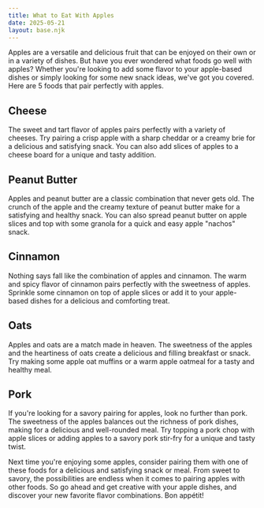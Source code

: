 ```yaml
---
title: What to Eat With Apples
date: 2025-05-21
layout: base.njk
---
```


Apples are a versatile and delicious fruit that can be enjoyed on their own or in a variety of dishes. But have you ever wondered what foods go well with apples? Whether you're looking to add some flavor to your apple-based dishes or simply looking for some new snack ideas, we've got you covered. Here are 5 foods that pair perfectly with apples.

## Cheese
The sweet and tart flavor of apples pairs perfectly with a variety of cheeses. Try pairing a crisp apple with a sharp cheddar or a creamy brie for a delicious and satisfying snack. You can also add slices of apples to a cheese board for a unique and tasty addition.

## Peanut Butter
Apples and peanut butter are a classic combination that never gets old. The crunch of the apple and the creamy texture of peanut butter make for a satisfying and healthy snack. You can also spread peanut butter on apple slices and top with some granola for a quick and easy apple "nachos" snack.

## Cinnamon
Nothing says fall like the combination of apples and cinnamon. The warm and spicy flavor of cinnamon pairs perfectly with the sweetness of apples. Sprinkle some cinnamon on top of apple slices or add it to your apple-based dishes for a delicious and comforting treat.

## Oats
Apples and oats are a match made in heaven. The sweetness of the apples and the heartiness of oats create a delicious and filling breakfast or snack. Try making some apple oat muffins or a warm apple oatmeal for a tasty and healthy meal.

## Pork
If you're looking for a savory pairing for apples, look no further than pork. The sweetness of the apples balances out the richness of pork dishes, making for a delicious and well-rounded meal. Try topping a pork chop with apple slices or adding apples to a savory pork stir-fry for a unique and tasty twist.

Next time you're enjoying some apples, consider pairing them with one of these foods for a delicious and satisfying snack or meal. From sweet to savory, the possibilities are endless when it comes to pairing apples with other foods. So go ahead and get creative with your apple dishes, and discover your new favorite flavor combinations. Bon appétit!